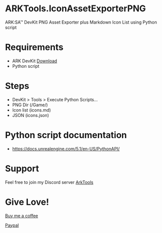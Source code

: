 # ARKTools.IconAssetExporterPNG
ARK:SA™ DevKit PNG Asset Exporter plus Markdown Icon List using Python script


# Requirements
- ARK DevKit [Download](https://store.epicgames.com/en-US/p/ark-devkit)
- Python script

# Steps
- DevKit > Tools > Execute Python Scripts...
- PNG Dir (/Game/)
- Icon list (icons.md)
- JSON (icons.json) 

# Python script documentation
- https://docs.unrealengine.com/5.1/en-US/PythonAPI/

# Support
Feel free to join my Discord server [ArkTools](https://discord.gg/q8rPGprjEJ)

# Give Love!
[Buy me a coffee](https://www.buymeacoffee.com/ohmcodes)

[Paypal](https://www.paypal.com/donate/?business=8389QZ23QRDPE&no_recurring=0&item_name=Game+Server%2FTools+Community+Donations&currency_code=CAD)
